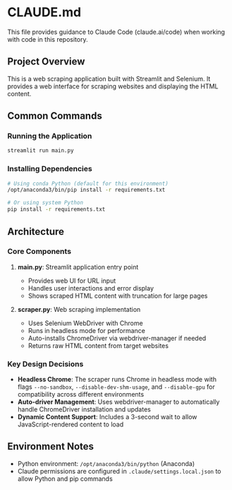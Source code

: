 # CLAUDE.md

This file provides guidance to Claude Code (claude.ai/code) when working with code in this repository.

## Project Overview

This is a web scraping application built with Streamlit and Selenium. It provides a web interface for scraping websites and displaying the HTML content.

## Common Commands

### Running the Application
```bash
streamlit run main.py
```

### Installing Dependencies
```bash
# Using conda Python (default for this environment)
/opt/anaconda3/bin/pip install -r requirements.txt

# Or using system Python
pip install -r requirements.txt
```

## Architecture

### Core Components

1. **main.py**: Streamlit application entry point
   - Provides web UI for URL input
   - Handles user interactions and error display
   - Shows scraped HTML content with truncation for large pages

2. **scraper.py**: Web scraping implementation
   - Uses Selenium WebDriver with Chrome
   - Runs in headless mode for performance
   - Auto-installs ChromeDriver via webdriver-manager if needed
   - Returns raw HTML content from target websites

### Key Design Decisions

- **Headless Chrome**: The scraper runs Chrome in headless mode with flags `--no-sandbox`, `--disable-dev-shm-usage`, and `--disable-gpu` for compatibility across different environments
- **Auto-driver Management**: Uses webdriver-manager to automatically handle ChromeDriver installation and updates
- **Dynamic Content Support**: Includes a 3-second wait to allow JavaScript-rendered content to load

## Environment Notes

- Python environment: `/opt/anaconda3/bin/python` (Anaconda)
- Claude permissions are configured in `.claude/settings.local.json` to allow Python and pip commands